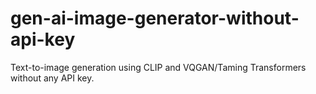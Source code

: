 # gen-ai-image-generator-without-api-key
Text-to-image generation using CLIP and VQGAN/Taming Transformers without any API key.
